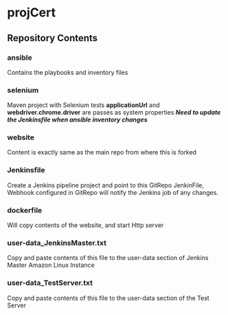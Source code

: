 # projCert

## Repository Contents
### ansible
Contains the playbooks and inventory files
### selenium
Maven project with Selenium tests
**applicationUrl** and **webdriver.chrome.driver** are passes as system properties
___Need to update the Jenkinsfile when ansible inventory changes___ 
### website
Content is exactly same as the main repo from where this is forked
### Jenkinsfile
Create a Jenkins pipeline project and point to this GitRepo JenkinFile, 
Webhook configured in GitRepo will notify the Jenkins job of any changes.
### dockerfile
Will copy contents of the website, and start Http server
### user-data_JenkinsMaster.txt
Copy and paste contents of this file to the user-data section of Jenkins Master Amazon Linux Instance
### user-data_TestServer.txt
Copy and paste contents of this file to the user-data section of the Test Server 



